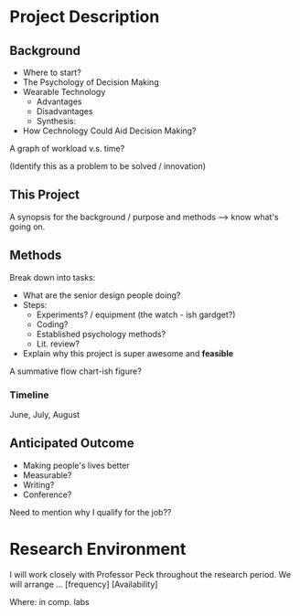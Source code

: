# Project Description

## Background

* Where to start?
* The Psychology of Decision Making
* Wearable Technology
	* Advantages 
	* Disadvantages
	* Synthesis:
* How Cechnology Could Aid Decision Making?

A graph of workload v.s. time?


(Identify this as a problem to be solved / innovation)

## This Project

A synopsis for the background / purpose and methods --> know what's going on.

## Methods

Break down into tasks:

* What are the senior design people doing?
* Steps:
	* Experiments? / equipment (the watch - ish gardget?)
	* Coding?
	* Established psychology methods?
	* Lit. review?
* Explain why this project is super awesome and __feasible__

A summative flow chart-ish figure? 



### Timeline

June, July, August

## Anticipated Outcome

* Making people's lives better
* Measurable?
* Writing?
* Conference?


Need to mention why I qualify for the job??




# Research Environment

I will work closely with Professor Peck throughout the research period. We will arrange ... [frequency]
[Availability]


Where: in comp. labs



